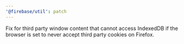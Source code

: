 ```yaml
---
'@firebase/util': patch
---
```


Fix for third party window content that cannot access IndexedDB if the browser is set to never accept third party cookies on Firefox.
